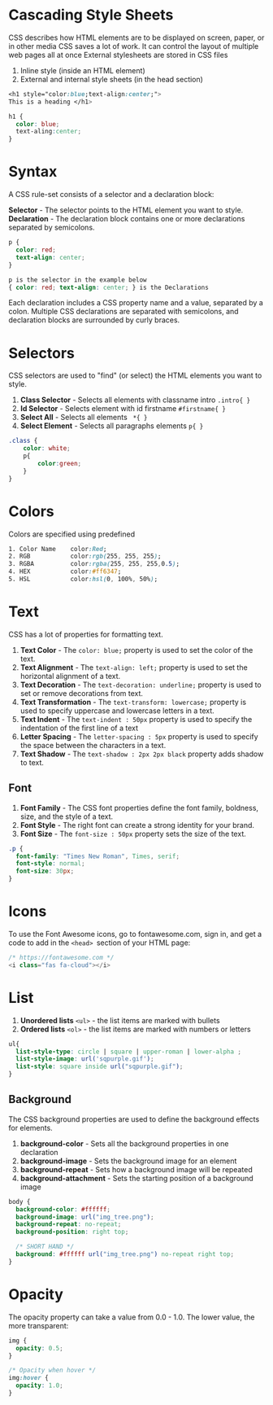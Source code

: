 # Cascading Style Sheets

CSS describes how HTML elements are to be displayed on screen, paper, or in other media
CSS saves a lot of work. It can control the layout of multiple web pages all at once
External stylesheets are stored in CSS files


1. Inline style (inside an HTML element)
2. External and internal style sheets (in the head section)


```css title="Inline Stying"
<h1 style="color:blue;text-align:center;">
This is a heading </h1>
```
```css title="External Styling"
h1 {
  color: blue;
  text-aling:center;
}
```

# Syntax
A CSS rule-set consists of a selector and a declaration block:

**Selector** - The selector points to the HTML element you want to style. 
**Declaration** - The declaration block contains one or more declarations separated by semicolons.

```css title="Selector & Declaration"
p {
  color: red;
  text-align: center;
}
```
```css
p is the selector in the example below
{ color: red; text-align: center; } is the Declarations
```

Each declaration includes a CSS property name and a value, separated by a colon.
Multiple CSS declarations are separated with semicolons, and declaration blocks are surrounded by curly braces.


# Selectors
CSS selectors are used to "find" (or select) the HTML elements you want to style.

1. **Class Selector** - Selects all elements with classname intro `.intro{ }`<br/>
2. **Id Selector** - Selects element with id firstname `#firstname{ }`<br/>
3. **Select All** - Selects all elements ` *{ }`<br/>
4. **Select Element** - Selects all paragraphs elements `p{ }`

``` css title="Element Inside Element or Class"
.class {
    color: white;
    p{
        color:green;
    }
}
```

# Colors
Colors are specified using predefined 

```css
1. Color Name    color:Red;
2. RGB           color:rgb(255, 255, 255);
3. RGBA          color:rgba(255, 255, 255,0.5);
4. HEX           color:#ff6347;
5. HSL           color:hsl(0, 100%, 50%);
```


# Text
CSS has a lot of properties for formatting text.

1. **Text Color** - The `color: blue;` property is used to set the color of the text.
2. **Text Alignment** - The `text-align: left;` property is used to set the horizontal alignment of a text.
3. **Text Decoration** - The `text-decoration: underline;` property is used to set or remove decorations from text.
4. **Text Transformation** - The `text-transform: lowercase;` property is used to specify uppercase and lowercase letters in a text.
5. **Text Indent** - The `text-indent : 50px` property is used to specify the indentation of the first line of a text
6. **Letter Spacing** - The `letter-spacing : 5px` property is used to specify the space between the characters in a text.
7. **Text Shadow** - The `text-shadow : 2px 2px black` property adds shadow to text.

## Font

1. **Font Family** - The CSS font properties define the font family, boldness, size, and the style of a text.
2. **Font Style** - The right font can create a strong identity for your brand.
3. **Font Size** - The `font-size : 50px` property sets the size of the text.

```css title="Fonts"
.p {
  font-family: "Times New Roman", Times, serif;
  font-style: normal;
  font-size: 30px;
}
```

# Icons
To use the Font Awesome icons, go to fontawesome.com, sign in, and get a code to add in the `<head> `section of your HTML page:

``` javascript title="ICONS"
/* https://fontawesome.com */
<i class="fas fa-cloud"></i>
```

# List
1. **Unordered lists** `<ul>` - the list items are marked with bullets<br/>
2. **Ordered lists** `<ol>` - the list items are marked with numbers or letters

```css
ul{
  list-style-type: circle | square | upper-roman | lower-alpha ;
  list-style-image: url('sqpurple.gif');
  list-style: square inside url("sqpurple.gif");
}
```

## Background
The CSS background properties are used to define the background effects for elements.
1. **background-color** - Sets all the background properties in one declaration
2. **background-image** - Sets the background image for an element
3. **background-repeat** - Sets how a background image will be repeated
4. **background-attachment** - Sets the starting position of a background image

```css
body {
  background-color: #ffffff;
  background-image: url("img_tree.png");
  background-repeat: no-repeat;
  background-position: right top;

  /* SHORT HAND */
  background: #ffffff url("img_tree.png") no-repeat right top;
}
```

# Opacity
The opacity property can take a value from 0.0 - 1.0. The lower value, the more transparent:
```css title="Opacity"
img {
  opacity: 0.5;
}

/* Opacity when hover */
img:hover {
  opacity: 1.0;
}
```
